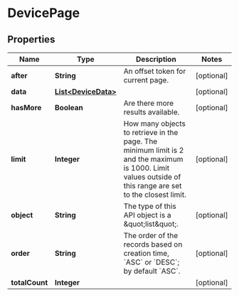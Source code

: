 
# DevicePage

## Properties
Name | Type | Description | Notes
------------ | ------------- | ------------- | -------------
**after** | **String** | An offset token for current page. |  [optional]
**data** | [**List&lt;DeviceData&gt;**](DeviceData.md) |  |  [optional]
**hasMore** | **Boolean** | Are there more results available. |  [optional]
**limit** | **Integer** | How many objects to retrieve in the page. The minimum limit is 2 and the maximum is 1000. Limit values outside of this range are set to the closest limit. |  [optional]
**object** | **String** | The type of this API object is a \&quot;list\&quot;. |  [optional]
**order** | **String** | The order of the records based on creation time, &#x60;ASC&#x60; or &#x60;DESC&#x60;; by default &#x60;ASC&#x60;. |  [optional]
**totalCount** | **Integer** |  |  [optional]



